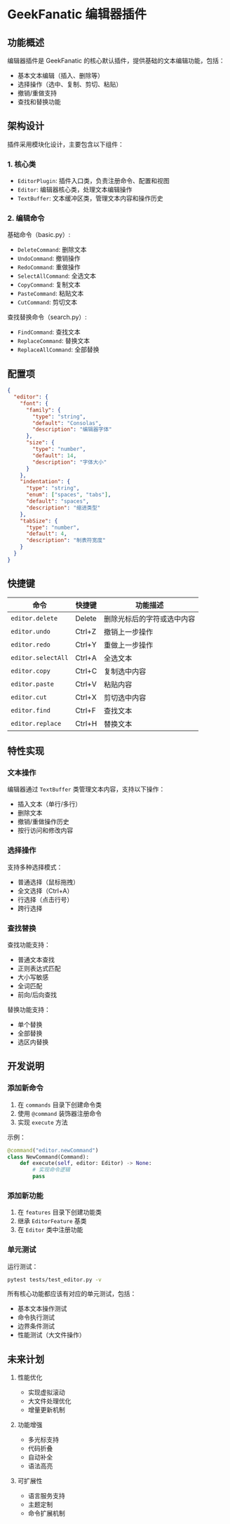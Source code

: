 # GeekFanatic 编辑器插件

## 功能概述

编辑器插件是 GeekFanatic 的核心默认插件，提供基础的文本编辑功能，包括：

- 基本文本编辑（插入、删除等）
- 选择操作（选中、复制、剪切、粘贴）
- 撤销/重做支持
- 查找和替换功能

## 架构设计

插件采用模块化设计，主要包含以下组件：

### 1. 核心类

- `EditorPlugin`: 插件入口类，负责注册命令、配置和视图
- `Editor`: 编辑器核心类，处理文本编辑操作
- `TextBuffer`: 文本缓冲区类，管理文本内容和操作历史

### 2. 编辑命令

基础命令（basic.py）:
- `DeleteCommand`: 删除文本
- `UndoCommand`: 撤销操作
- `RedoCommand`: 重做操作
- `SelectAllCommand`: 全选文本
- `CopyCommand`: 复制文本
- `PasteCommand`: 粘贴文本
- `CutCommand`: 剪切文本

查找替换命令（search.py）:
- `FindCommand`: 查找文本
- `ReplaceCommand`: 替换文本
- `ReplaceAllCommand`: 全部替换

## 配置项

```json
{
  "editor": {
    "font": {
      "family": {
        "type": "string",
        "default": "Consolas",
        "description": "编辑器字体"
      },
      "size": {
        "type": "number",
        "default": 14,
        "description": "字体大小"
      }
    },
    "indentation": {
      "type": "string",
      "enum": ["spaces", "tabs"],
      "default": "spaces",
      "description": "缩进类型"
    },
    "tabSize": {
      "type": "number",
      "default": 4,
      "description": "制表符宽度"
    }
  }
}
```

## 快捷键

| 命令 | 快捷键 | 功能描述 |
|------|--------|----------|
| `editor.delete` | Delete | 删除光标后的字符或选中内容 |
| `editor.undo` | Ctrl+Z | 撤销上一步操作 |
| `editor.redo` | Ctrl+Y | 重做上一步操作 |
| `editor.selectAll` | Ctrl+A | 全选文本 |
| `editor.copy` | Ctrl+C | 复制选中内容 |
| `editor.paste` | Ctrl+V | 粘贴内容 |
| `editor.cut` | Ctrl+X | 剪切选中内容 |
| `editor.find` | Ctrl+F | 查找文本 |
| `editor.replace` | Ctrl+H | 替换文本 |

## 特性实现

### 文本操作

编辑器通过 `TextBuffer` 类管理文本内容，支持以下操作：
- 插入文本（单行/多行）
- 删除文本
- 撤销/重做操作历史
- 按行访问和修改内容

### 选择操作

支持多种选择模式：
- 普通选择（鼠标拖拽）
- 全文选择（Ctrl+A）
- 行选择（点击行号）
- 跨行选择

### 查找替换

查找功能支持：
- 普通文本查找
- 正则表达式匹配
- 大小写敏感
- 全词匹配
- 前向/后向查找

替换功能支持：
- 单个替换
- 全部替换
- 选区内替换

## 开发说明

### 添加新命令

1. 在 `commands` 目录下创建命令类
2. 使用 `@command` 装饰器注册命令
3. 实现 `execute` 方法

示例：
```python
@command("editor.newCommand")
class NewCommand(Command):
    def execute(self, editor: Editor) -> None:
        # 实现命令逻辑
        pass
```

### 添加新功能

1. 在 `features` 目录下创建功能类
2. 继承 `EditorFeature` 基类
3. 在 `Editor` 类中注册功能

### 单元测试

运行测试：
```bash
pytest tests/test_editor.py -v
```

所有核心功能都应该有对应的单元测试，包括：
- 基本文本操作测试
- 命令执行测试
- 边界条件测试
- 性能测试（大文件操作）

## 未来计划

1. 性能优化
   - 实现虚拟滚动
   - 大文件处理优化
   - 增量更新机制

2. 功能增强
   - 多光标支持
   - 代码折叠
   - 自动补全
   - 语法高亮

3. 可扩展性
   - 语言服务支持
   - 主题定制
   - 命令扩展机制
